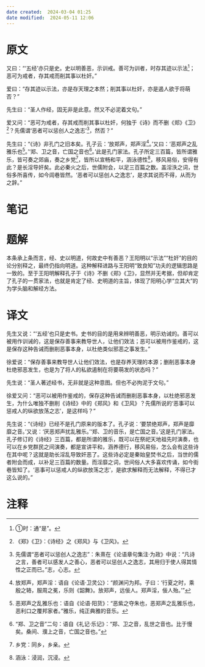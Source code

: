 ```yaml
---
date created:  2024-03-04 01:25
date modified:  2024-05-11 12:06
---
```

# 原文
又曰：“‘五经’亦只是史。史以明善恶，示训戒。善可为训者，时存其迹以示法[^1]；恶可为戒者，存其戒而削其事以杜奸。”

爱曰：“存其迹以示法，亦是存天理之本然；削其事以杜奸，亦是遏人欲于将萌否？”

先生曰：“圣人作经，固无非是此意。然又不必泥着文句。”

爱又问：“恶可为戒者，存其戒而削其事以杜奸，何独于《诗》而不删《郑》《卫》[^2]？先儒谓‘恶者可以惩创人之逸志’[^3]，然否？”

先生曰：“《诗》非孔门之旧本矣。孔子云：‘放郑声，郑声淫[^4]。’又曰：‘恶郑声之乱雅乐也[^5]。’‘郑、卫之音，亡国之音也[^6]。’此是孔门家法。孔子所定三百篇，皆所谓雅乐，皆可奏之郊庙，奏之乡党[^7]，皆所以宣畅和平，涵泳德性[^8]，移风易俗，安得有此？是长淫导奸矣。此必秦火之后，世儒附会，以足三百篇之数。盖淫泆之词，世俗多所喜传，如今闾巷皆然。‘恶者可以惩创人之逸志’，是求其说而不得，从而为之辞。”

# 笔记


# 题解
本条承上条而言，经、史以明道，何故史中有善恶？王阳明以“示法”“杜奸”的目的论分别释之，最终仍指向明道。这种解释进路与王阳明“致良知”功夫的逻辑思路是一致的。至于王阳明解释孔子于《诗》不删《郑》《卫》，显然并无考据，但却肯定了孔子的一贯家法，也就是肯定了经、史明道的主旨，体现了阳明心学“立其大”的为学头脑和解经方法。

# 译文
先生又说：“‘五经’也只是史书。史书的目的是用来辨明善恶，明示劝诫的。善可以被用作训诫的，这是保存善事来教导世人，让他们效法；恶可以被用作鉴戒的，这是保存这种告诫而删削恶事本身，以杜绝类似邪恶之事发生。”

徐爱说：“保存善事来教导世人让他们效法，也是存养天理的本源；删削恶事本身杜绝邪恶发生，也是为了将人的私欲遏制在将要萌发的状态吗？”

先生说：“圣人著述经书，无非就是这种意图。但也不必拘泥于文句。”

徐爱又问：“恶可以被用作鉴戒的，保存这种告诫而删削恶事本身，以杜绝邪恶发生，为什么唯独不删削《诗经》中的《郑风》和《卫风》？先儒所说的‘恶事可以惩戒人的纵欲放荡之志’，是这样吗？”

先生说：“《诗经》已经不是孔门原来的版本了。孔子说：‘要禁绝郑声，郑声是靡靡之音。’又说：‘厌恶郑声扰乱雅乐。’‘郑、卫的音乐，是亡国之音。’这是孔门家法。孔子修订的《诗经》三百篇，都是所谓的雅乐，既可以在祭祀天地祖先时演奏，也可以在乡党群民之间演奏，都是宣讲平和，涵养德行，移风易俗，怎么会有这些诗在其中呢？这就是助长淫乱导致奸恶了。这些诗必定是秦始皇焚书之后，当世的儒者附会而成，以补足三百篇的数量。而淫靡之词，世间俗人大多喜欢传诵，如今街巷皆知了。‘恶事可以惩戒人的纵欲放荡之志’，是欲求解释而无法解释，不得已才这么说的。”
# 注释

[^1]: ①时：通“是”。
[^2]: 《郑》《卫》：《诗经》之《郑风》与《卫风》。
[^3]: 先儒谓“恶者可以惩创人之逸志”：朱熹在《论语章句集注·为政》中说：“凡诗之言，善者可以感发人之善心，恶者可以惩创人之逸志，其用归于使人得其情性之正而已。”志，心志。
[^4]: 放郑声，郑声淫：语自《论语·卫灵公》：“颜渊问为邦。子曰：‘行夏之时，乘殷之辂，服周之冕，乐则《韶舞》。放郑声，远佞人。郑声淫，佞人殆。’”
[^5]: 恶郑声之乱雅乐也：语自《论语·阳货》：“恶紫之夺朱也，恶郑声之乱雅乐也，恶利口之覆邦家者。”雅乐，纯正典雅的音乐。
[^6]: “郑、卫之音”二句：语自《礼记·乐记》：“郑、卫之音，乱世之音也。比于慢矣。桑间、濮上之音，亡国之音也。”
[^7]: 乡党：同乡，乡亲。
[^8]: 涵泳：浸润，沉浸。
